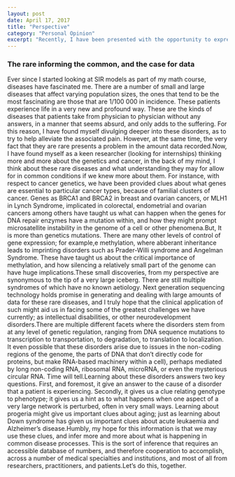 ```yaml
---
layout: post
date: April 17, 2017
title: "Perspective"
category: "Personal Opinion"
excerpt: "Recently, I have been presented with the opportunity to express my opinions in a rather modern, and mainstream fashion: a blog, more and more blogs pop up daily, however vary in content, designs and opinions. This specific blog focuses on the development of my professional career in the medical field and my intellectual approaches to mathematical concepts, and perspectives on certain issues that have been at the forefront of many minds."
---
```


### The rare informing the common, and the case for data

Ever since I started looking at SIR models as part of my math course, diseases have fascinated me. There are a number of small and large diseases that affect varying population sizes, the ones that tend to be the most fascinating are those that are 1/100 000 in incidence. These patients experience life in a very new and profound way. These are the kinds of diseases that patients take from physician to physician without any answers, in a manner that seems absurd, and only adds to the suffering. For this reason, I have found myself divulging deeper into these disorders, as to try to help alleviate the associated pain. However, at the same time, the very fact that they are rare presents a problem in the amount data recorded.Now,  I have found myself as a keen researcher (looking for internships) thinking more and more about the genetics and cancer, in the back of my mind, I think about these rare diseases and what understanding they may for allow for in common conditions if we knew more about them. For instance, with respect to cancer genetics, we have been provided clues about what genes are essential to particular cancer types, because of familial clusters of cancer. Genes as BRCA1 and BRCA2 in breast and ovarian cancers, or MLH1 in Lynch Syndrome, implicated in colorectal, endometrial and ovarian cancers among others have taught us what can happen when the genes for DNA repair enzymes have a mutation within, and how they might prompt microsatellite instability in the genome of a cell or other phenomena.But, It is more than genetics mutations. There are many other levels of control of gene expression; for example,e methylation, where abberant inheritance leads to imprinting disorders such as Prader-Willi syndrome and Angelman Syndrome. These have taught us about the critical importance of methylation, and how silencing a relatively small part of the genome can have huge implications.These small discoveries, from my perspective are synonymous to the tip of a very large iceberg. There are still multiple syndromes of which have no known aetiology. Next generation sequencing technology holds promise in generating and dealing with large amounts of data for these rare diseases, and I truly hope that the clinical application of such might aid us in facing some of the greatest challenges we have currently; as intellectual disabilities, or other neurodevelopment disorders.There are multiple different facets where the disorders stem from at any level of genetic regulation, ranging from DNA sequence mutations to transcription to transportation, to degradation, to translation to localization. It even possible that these disorders arise due to issues in the non-coding regions of the genome, the parts of DNA that don’t directly code for proteins, but make RNA-based machinery within a cell), perhaps mediated by long non-coding RNA, ribosomal RNA, microRNA, or even the mysterious circular RNA. Time will tell.Learning about these disorders answers two key questions. First, and foremost, it give an answer to the cause of a disorder that a patient is experiencing. Secondly, it gives us a clue relating genotype to phenotype; it gives us a hint as to what happens when one aspect of a very large network is perturbed, often in very small ways. Learning about progeria might give us important clues about aging; just as learning about Down syndrome has given us important clues about acute leukaemia and Alzheimer’s disease.Humbly, my hope for this information is that we may use these clues, and infer more and more about what is happening in common disease processes. This is the sort of inference that requires an accessible database of numbers, and therefore cooperation to accomplish, across a number of medical specialties and institutions, and most of all from researchers, practitioners, and patients.Let’s do this, together.
